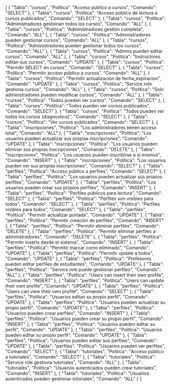 [
  {
    "Tabla": "cursos",
    "Política": "Acceso público a cursos",
    "Comando": "SELECT"
  },
  {
    "Tabla": "cursos",
    "Política": "Acceso público de lectura a cursos publicados",
    "Comando": "SELECT"
  },
  {
    "Tabla": "cursos",
    "Política": "Administradores gestionan todos los cursos",
    "Comando": "ALL"
  },
  {
    "Tabla": "cursos",
    "Política": "Administradores gestión completa",
    "Comando": "ALL"
  },
  {
    "Tabla": "cursos",
    "Política": "Administradores pueden gestionar cursos",
    "Comando": "ALL"
  },
  {
    "Tabla": "cursos",
    "Política": "Administradores pueden gestionar todos los cursos",
    "Comando": "ALL"
  },
  {
    "Tabla": "cursos",
    "Política": "Admins pueden editar cursos",
    "Comando": "ALL"
  },
  {
    "Tabla": "cursos",
    "Política": "Instructores editan sus cursos",
    "Comando": "UPDATE"
  },
  {
    "Tabla": "cursos",
    "Política": "Permitir SELECT en cursos",
    "Comando": "SELECT"
  },
  {
    "Tabla": "cursos",
    "Política": "Permitir acceso público a cursos",
    "Comando": "ALL"
  },
  {
    "Tabla": "cursos",
    "Política": "Permitir actualización de fecha_expiracion",
    "Comando": "UPDATE"
  },
  {
    "Tabla": "cursos",
    "Política": "Service role gestiona cursos",
    "Comando": "ALL"
  },
  {
    "Tabla": "cursos",
    "Política": "Solo administradores pueden modificar cursos",
    "Comando": "ALL"
  },
  {
    "Tabla": "cursos",
    "Política": "Todos pueden ver cursos",
    "Comando": "SELECT"
  },
  {
    "Tabla": "cursos",
    "Política": "Todos pueden ver cursos publicados",
    "Comando": "SELECT"
  },
  {
    "Tabla": "cursos",
    "Política": "Todos pueden ver todos los cursos (diagnostico)",
    "Comando": "SELECT"
  },
  {
    "Tabla": "cursos",
    "Política": "Ver cursos publicados",
    "Comando": "SELECT"
  },
  {
    "Tabla": "inscripciones",
    "Política": "Los administradores tienen acceso total",
    "Comando": "ALL"
  },
  {
    "Tabla": "inscripciones",
    "Política": "Los usuarios pueden actualizar sus propias inscripciones",
    "Comando": "UPDATE"
  },
  {
    "Tabla": "inscripciones",
    "Política": "Los usuarios pueden eliminar sus propias inscripciones",
    "Comando": "DELETE"
  },
  {
    "Tabla": "inscripciones",
    "Política": "Los usuarios pueden inscribirse a sí mismos",
    "Comando": "INSERT"
  },
  {
    "Tabla": "inscripciones",
    "Política": "Los usuarios pueden ver sus propias inscripciones",
    "Comando": "SELECT"
  },
  {
    "Tabla": "perfiles",
    "Política": "Acceso público a perfiles",
    "Comando": "SELECT"
  },
  {
    "Tabla": "perfiles",
    "Política": "Los usuarios pueden actualizar sus propios perfiles",
    "Comando": "UPDATE"
  },
  {
    "Tabla": "perfiles",
    "Política": "Los usuarios pueden crear sus propios perfiles",
    "Comando": "INSERT"
  },
  {
    "Tabla": "perfiles",
    "Política": "Perfiles públicos para lectura",
    "Comando": "SELECT"
  },
  {
    "Tabla": "perfiles",
    "Política": "Perfiles son visibles para todos",
    "Comando": "SELECT"
  },
  {
    "Tabla": "perfiles",
    "Política": "Perfiles visibles para todos",
    "Comando": "SELECT"
  },
  {
    "Tabla": "perfiles",
    "Política": "Permitir actualizar portada",
    "Comando": "UPDATE"
  },
  {
    "Tabla": "perfiles",
    "Política": "Permitir creación de perfiles",
    "Comando": "INSERT"
  },
  {
    "Tabla": "perfiles",
    "Política": "Permitir eliminar perfiles",
    "Comando": "DELETE"
  },
  {
    "Tabla": "perfiles",
    "Política": "Permitir eliminar perfiles a administradores",
    "Comando": "DELETE"
  },
  {
    "Tabla": "perfiles",
    "Política": "Permitir inserts desde el sistema",
    "Comando": "INSERT"
  },
  {
    "Tabla": "perfiles",
    "Política": "Permitir marcar como eliminado",
    "Comando": "UPDATE"
  },
  {
    "Tabla": "perfiles",
    "Política": "Permitir update a todos",
    "Comando": "UPDATE"
  },
  {
    "Tabla": "perfiles",
    "Política": "Profesores pueden editar perfiles de estudiantes",
    "Comando": "UPDATE"
  },
  {
    "Tabla": "perfiles",
    "Política": "Service role puede gestionar perfiles",
    "Comando": "ALL"
  },
  {
    "Tabla": "perfiles",
    "Política": "Users can insert their own profile",
    "Comando": "INSERT"
  },
  {
    "Tabla": "perfiles",
    "Política": "Users can update their own profile",
    "Comando": "UPDATE"
  },
  {
    "Tabla": "perfiles",
    "Política": "Users can view their own profile",
    "Comando": "SELECT"
  },
  {
    "Tabla": "perfiles",
    "Política": "Usuarios editan su propio perfil",
    "Comando": "UPDATE"
  },
  {
    "Tabla": "perfiles",
    "Política": "Usuarios pueden actualizar su propio perfil",
    "Comando": "UPDATE"
  },
  {
    "Tabla": "perfiles",
    "Política": "Usuarios pueden crear perfiles",
    "Comando": "INSERT"
  },
  {
    "Tabla": "perfiles",
    "Política": "Usuarios pueden crear su propio perfil",
    "Comando": "INSERT"
  },
  {
    "Tabla": "perfiles",
    "Política": "Usuarios pueden editar su perfil",
    "Comando": "UPDATE"
  },
  {
    "Tabla": "perfiles",
    "Política": "Usuarios pueden editar su propio perfil",
    "Comando": "UPDATE"
  },
  {
    "Tabla": "perfiles",
    "Política": "Usuarios pueden editar sus perfiles",
    "Comando": "UPDATE"
  },
  {
    "Tabla": "perfiles",
    "Política": "Usuarios pueden ver perfiles",
    "Comando": "SELECT"
  },
  {
    "Tabla": "tutoriales",
    "Política": "Acceso público a tutoriales",
    "Comando": "SELECT"
  },
  {
    "Tabla": "tutoriales",
    "Política": "Service role gestiona tutoriales",
    "Comando": "ALL"
  },
  {
    "Tabla": "tutoriales",
    "Política": "Usuarios autenticados pueden crear tutoriales",
    "Comando": "INSERT"
  },
  {
    "Tabla": "tutoriales",
    "Política": "Usuarios autenticados pueden gestionar tutoriales",
    "Comando": "ALL"
  }
]